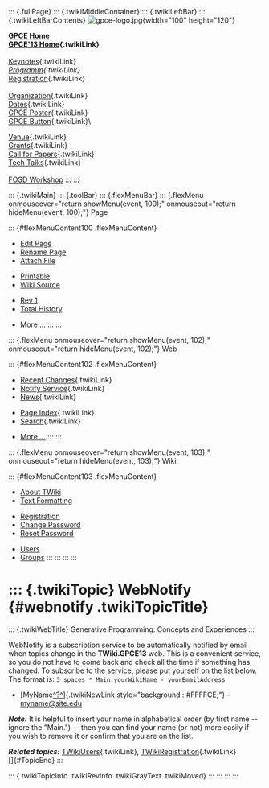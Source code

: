 ::: {.fullPage}
::: {.twikiMiddleContainer}
::: {.twikiLeftBar}
::: {.twikiLeftBarContents}
![gpce-logo.jpg](../pub/GPCE13/WebLeftBar/gpce-logo.jpg){width="100"
height="120"}

**[GPCE Home](http://program-transformation.org/Gpce)**\
**[GPCE\'13 Home](WebHome){.twikiLink}**\
\
[Keynotes](KeynoteSpeakers){.twikiLink}\
*[Programm](ConferenceProgram){.twikiLink}*\
[Registration](GpceRegistration){.twikiLink}\
\
[Organization](ConferenceOrganization){.twikiLink}\
[Dates](ImportantDates){.twikiLink}\
[GPCE Poster](Poster){.twikiLink}\
[GPCE Button](Banner){.twikiLink}\

[Venue](ConferenceVenue){.twikiLink}\
[Grants](Grants){.twikiLink}\
[Call for Papers](CallForPapers){.twikiLink}\
[Tech Talks](CallForTechTalks){.twikiLink}\
\
[FOSD Workshop](http://fosd.net/2013)
:::
:::

::: {.twikiMain}
::: {.toolBar}
::: {.flexMenuBar}
::: {.flexMenu onmouseover="return showMenu(event, 100);" onmouseout="return hideMenu(event, 100);"}
Page

::: {#flexMenuContent100 .flexMenuContent}
-   [Edit
    Page](http://www.program-transformation.org/edit/GPCE13/WebNotify?t=1536827551)
-   [Rename
    Page](http://www.program-transformation.org/rename/GPCE13/WebNotify)
-   [Attach
    File](http://www.program-transformation.org/attach/GPCE13/WebNotify)

<!-- -->

-   [Printable](http://www.program-transformation.org/view/GPCE13/WebNotify?skin=print.pattern)
-   [Wiki
    Source](http://www.program-transformation.org/view/GPCE13/WebNotify?skin=text&raw=on&contenttype=text/plain)

<!-- -->

-   [Rev
    1](http://www.program-transformation.org/view/GPCE13/WebNotify?rev=1.1)
-   [Total
    History](http://www.program-transformation.org/rdiff/GPCE13/WebNotify)

<!-- -->

-   [More
    \...](http://www.program-transformation.org/oops/GPCE13/WebNotify?template=oopsmore&param1=1.1&param2=1.1)
:::
:::

::: {.flexMenu onmouseover="return showMenu(event, 102);" onmouseout="return hideMenu(event, 102);"}
Web

::: {#flexMenuContent102 .flexMenuContent}
-   [Recent Changes](WebChanges){.twikiLink}
-   [Notify Service](WebNotify){.twikiLink}
-   [News](WebNews){.twikiLink}

<!-- -->

-   [Page Index](WebIndex){.twikiLink}
-   [Search](WebSearch){.twikiLink}

<!-- -->

-   [More
    \...](http://www.program-transformation.org/oops/GPCE13/WebNotify?template=oopsmore&param1=1.1&param2=1.1)
:::
:::

::: {.flexMenu onmouseover="return showMenu(event, 103);" onmouseout="return hideMenu(event, 103);"}
Wiki

::: {#flexMenuContent103 .flexMenuContent}
-   [About
    TWiki](http://www.program-transformation.org/view/TWiki/WebHome)
-   [Text
    Formatting](http://www.program-transformation.org/view/TWiki/TextFormattingRules)

<!-- -->

-   [Registration](http://www.program-transformation.org/view/TWiki/TWikiRegistration)
-   [Change
    Password](http://www.program-transformation.org/view/TWiki/ChangePassword)
-   [Reset
    Password](http://www.program-transformation.org/view/TWiki/ResetPassword)

<!-- -->

-   [Users](http://www.program-transformation.org/view/Main/TWikiUsers)
-   [Groups](http://www.program-transformation.org/view/Main/TWikiGroups)
:::
:::
:::
:::

::: {.twikiTopic}
WebNotify {#webnotify .twikiTopicTitle}
=========

::: {.twikiWebTitle}
Generative Programming: Concepts and Experiences
:::

WebNotify is a subscription service to be automatically notified by
email when topics change in the **TWiki.GPCE13** web. This is a
convenient service, so you do not have to come back and check all the
time if something has changed. To subscribe to the service, please put
yourself on the list below. The format is:
`3 spaces * Main.yourWikiName - yourEmailAddress`

-   [MyName[^?^](http://www.program-transformation.org/edit/Main/MyName?topicparent=GPCE13.WebNotify)]{.twikiNewLink
    style="background : #FFFFCE;"} - <myname@site.edu>

***Note:*** It is helpful to insert your name in alphabetical order (by
first name \-- ignore the \"Main.\") \-- then you can find your name (or
not) more easily if you wish to remove it or confirm that you are on the
list.

***Related topics:*** [TWikiUsers](../Main/TWikiUsers){.twikiLink},
[TWikiRegistration](../TWiki/TWikiRegistration){.twikiLink}\
[]{#TopicEnd}
:::

::: {.twikiTopicInfo .twikiRevInfo .twikiGrayText .twikiMoved}
:::
:::
:::
:::

